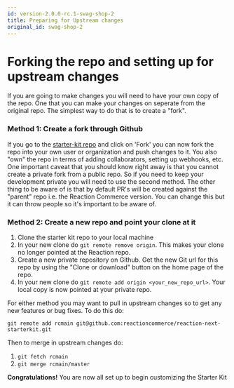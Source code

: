 ```yaml
---
id: version-2.0.0-rc.1-swag-shop-2
title: Preparing for Upstream changes
original_id: swag-shop-2
---
```


# Forking the repo and setting up for upstream changes

If you are going to make changes you will need to have your own copy of the repo. One that you can make your changes on seperate from the original repo. The simplest way to do that is to create a "fork".


### Method 1: Create a fork through Github

If you go to the [starter-kit repo](https://github.com/reactioncommerce/reaction-next-starterkit) and click on 'Fork' you can now fork the repo into your own user or organization and push changes to it. You also "own" the repo in terms of adding collaborators, setting up webhooks, etc. One important caveat that you should know right away is that you cannot create a private fork from a public repo. So if you need to keep your development private you will need to use the second method. The other thing to be aware of is that by default PR's will be created against the "parent" repo i.e. the Reaction Commerce version. You can change this but it can throw people so it's important to be aware of.

### Method 2: Create a new repo and point your clone at it

1. Clone the starter kit repo to your local machine
2. In your new clone do `git remote remove origin`. This makes your clone no longer pointed at the Reaction repo.
3. Create a new private repository on Github. Get the new Git url for this repo by using the "Clone or download" button on the home page of the repo.
4. In your new clone do `git remote add origin <your_new_repo_url>`. Your local copy is now pointed at your private repo.

For either method you may want to pull in upstream changes so to get any new features or bug fixes. To do this do:

`git remote add rcmain git@github.com:reactioncommerce/reaction-next-starterkit.git`

Then to merge in upstream changes do:

1. `git fetch rcmain`
1. `git merge rcmain/master`

**Congratulations!** You are now all set up to begin customizing the Starter Kit